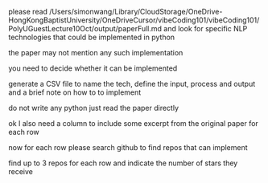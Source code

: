 please read /Users/simonwang/Library/CloudStorage/OneDrive-HongKongBaptistUniversity/OneDriveCursor/vibeCoding101/vibeCoding101/PolyUGuestLecture10Oct/output/paperFull.md and look for specific NLP technologies that could be implemented in python

the paper may not mention any such implementation

you need to decide whether it can be implemented

generate a CSV file to name the tech, define the input, process and output and a brief note on how to to implement

do not write any python
just read the paper directly

ok I also need a column to include some excerpt from the original paper for each row


now for each row please search github to find repos that can implement 

find up to 3 repos for each row and indicate the number of stars they receive
